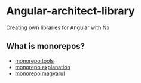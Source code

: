 # Angular-architect-library
Creating own libraries for Angular with Nx


## What is monorepos?
- [monorepo.tools](https://monorepo.tools/)
- [monorepo explanation](https://monorepo.tools/#what-is-a-monorepo)
- [monorepo magyarul](https://thecodingadventure.com/miert-monorepo/)